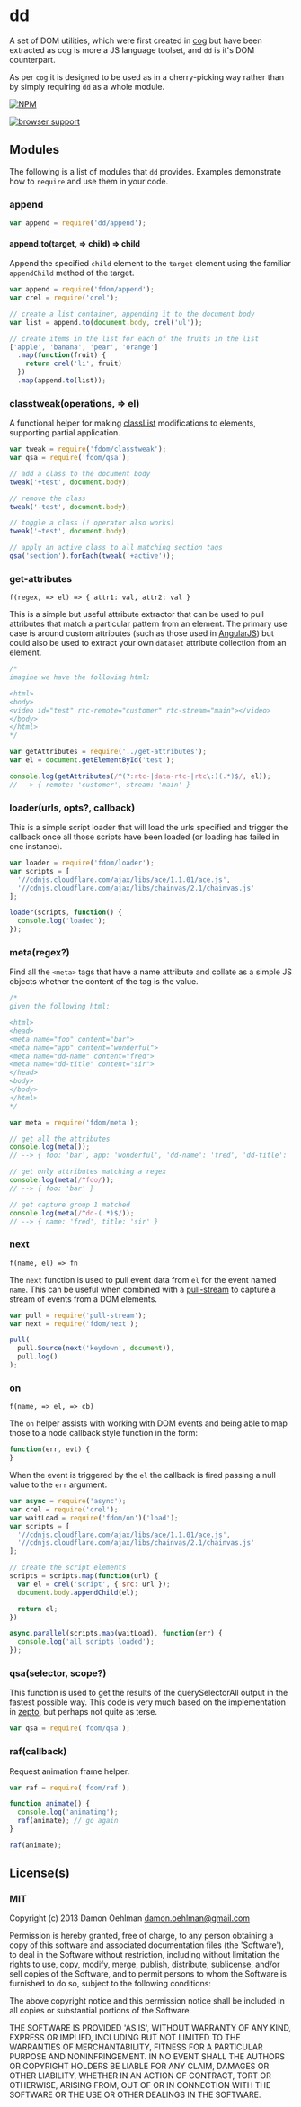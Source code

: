 # dd

A set of DOM utilities, which were first created in
[cog](https://github.com/DamonOehlman/cog) but have been extracted as cog
is more a JS language toolset, and `dd` is it's DOM counterpart.

As per `cog` it is designed to be used as in a cherry-picking way rather
than by simply requiring `dd` as a whole module.


[![NPM](https://nodei.co/npm/fdom.png)](https://nodei.co/npm/fdom/)


[![browser support](https://ci.testling.com/DamonOehlman/fdom.png)](https://ci.testling.com/DamonOehlman/fdom)


## Modules

The following is a list of modules that `dd` provides. Examples demonstrate
how to `require` and use them in your code.

### append

```js
var append = require('dd/append');
```

#### append.to(target, => child) => child

Append the specified `child` element to the `target` element using the
familiar `appendChild` method of the target.

```js
var append = require('fdom/append');
var crel = require('crel');

// create a list container, appending it to the document body
var list = append.to(document.body, crel('ul'));

// create items in the list for each of the fruits in the list
['apple', 'banana', 'pear', 'orange']
  .map(function(fruit) {
    return crel('li', fruit)
  })
  .map(append.to(list));

```

### classtweak(operations, => el)

A functional helper for making
[classList](http://www.w3.org/TR/domcore/#dom-element-classlist)
modifications to elements, supporting partial application.

```js
var tweak = require('fdom/classtweak');
var qsa = require('fdom/qsa');

// add a class to the document body
tweak('+test', document.body);

// remove the class
tweak('-test', document.body);

// toggle a class (! operator also works)
tweak('~test', document.body);

// apply an active class to all matching section tags
qsa('section').forEach(tweak('+active'));
```

### get-attributes

```
f(regex, => el) => { attr1: val, attr2: val }
```

This is a simple but useful attribute extractor that can be used to pull
attributes that match a particular pattern from an element. The primary
use case is around custom attributes (such as those used in
[AngularJS](http://angularjs.org/)) but could also be used to extract
your own `dataset` attribute collection from an element.

```js
/*
imagine we have the following html:

<html>
<body>
<video id="test" rtc-remote="customer" rtc-stream="main"></video>
</body>
</html>
*/

var getAttributes = require('../get-attributes');
var el = document.getElementById('test');

console.log(getAttributes(/^(?:rtc-|data-rtc-|rtc\:)(.*)$/, el));
// --> { remote: 'customer', stream: 'main' }
```

### loader(urls, opts?, callback)

This is a simple script loader that will load the urls specified
and trigger the callback once all those scripts have been loaded (or
loading has failed in one instance).

```js
var loader = require('fdom/loader');
var scripts = [
  '//cdnjs.cloudflare.com/ajax/libs/ace/1.1.01/ace.js',
  '//cdnjs.cloudflare.com/ajax/libs/chainvas/2.1/chainvas.js'
];

loader(scripts, function() {
  console.log('loaded');
});
```

### meta(regex?)

Find all the `<meta>` tags that have a name attribute and collate as a
simple JS objects whether the content of the tag is the value.

```js
/*
given the following html:

<html>
<head>
<meta name="foo" content="bar">
<meta name="app" content="wonderful">
<meta name="dd-name" content="fred">
<meta name="dd-title" content="sir">
</head>
<body>
</body>
</html>
*/

var meta = require('fdom/meta');

// get all the attributes
console.log(meta());
// --> { foo: 'bar', app: 'wonderful', 'dd-name': 'fred', 'dd-title': 'sir' }

// get only attributes matching a regex
console.log(meta(/^foo/));
// --> { foo: 'bar' }

// get capture group 1 matched
console.log(meta(/^dd-(.*)$/));
// --> { name: 'fred', title: 'sir' }
```

### next

```
f(name, el) => fn
```

The `next` function is used to pull event data from `el` for the event
named `name`.  This can be useful when combined with a
[pull-stream](https://github.com/dominictarr/pull-stream) to capture
a stream of events from a DOM elements.

```js
var pull = require('pull-stream');
var next = require('fdom/next');

pull(
  pull.Source(next('keydown', document)),
  pull.log()
);
```

### on

```
f(name, => el, => cb)
```

The `on` helper assists with working with DOM events and being able to map
those to a node callback style function in the form:

```js
function(err, evt) {
}
```

When the event is triggered by the `el` the callback is fired passing
a null value to the `err` argument.

```js
var async = require('async');
var crel = require('crel');
var waitLoad = require('fdom/on')('load');
var scripts = [
  '//cdnjs.cloudflare.com/ajax/libs/ace/1.1.01/ace.js',
  '//cdnjs.cloudflare.com/ajax/libs/chainvas/2.1/chainvas.js'
];

// create the script elements
scripts = scripts.map(function(url) {
  var el = crel('script', { src: url });
  document.body.appendChild(el);

  return el;
})

async.parallel(scripts.map(waitLoad), function(err) {
  console.log('all scripts loaded');
});
```

### qsa(selector, scope?)

This function is used to get the results of the querySelectorAll output
in the fastest possible way.  This code is very much based on the
implementation in
[zepto](https://github.com/madrobby/zepto/blob/master/src/zepto.js#L104),
but perhaps not quite as terse.

```js
var qsa = require('fdom/qsa');
```

### raf(callback)

Request animation frame helper.

```js
var raf = require('fdom/raf');

function animate() {
  console.log('animating');
  raf(animate); // go again
}

raf(animate);
```

## License(s)

### MIT

Copyright (c) 2013 Damon Oehlman <damon.oehlman@gmail.com>

Permission is hereby granted, free of charge, to any person obtaining
a copy of this software and associated documentation files (the
'Software'), to deal in the Software without restriction, including
without limitation the rights to use, copy, modify, merge, publish,
distribute, sublicense, and/or sell copies of the Software, and to
permit persons to whom the Software is furnished to do so, subject to
the following conditions:

The above copyright notice and this permission notice shall be
included in all copies or substantial portions of the Software.

THE SOFTWARE IS PROVIDED 'AS IS', WITHOUT WARRANTY OF ANY KIND,
EXPRESS OR IMPLIED, INCLUDING BUT NOT LIMITED TO THE WARRANTIES OF
MERCHANTABILITY, FITNESS FOR A PARTICULAR PURPOSE AND NONINFRINGEMENT.
IN NO EVENT SHALL THE AUTHORS OR COPYRIGHT HOLDERS BE LIABLE FOR ANY
CLAIM, DAMAGES OR OTHER LIABILITY, WHETHER IN AN ACTION OF CONTRACT,
TORT OR OTHERWISE, ARISING FROM, OUT OF OR IN CONNECTION WITH THE
SOFTWARE OR THE USE OR OTHER DEALINGS IN THE SOFTWARE.
